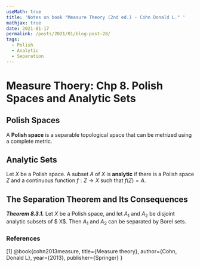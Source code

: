 ```yaml
---
useMath: true
title: 'Notes on book "Measure Theory (2nd ed.) - Cohn Donald L." '
mathjax: true
date: 2021-01-17
permalink: /posts/2021/01/blog-post-28/
tags:
  - Polish
  - Analytic
  - Separation
---
```


# Measure Thoery: Chp 8. Polish Spaces and Analytic Sets

<!-- more -->

## Polish Spaces

A **Polish space** is a separable topological space that can be metrized using a complete metric.


## Analytic Sets

Let $X$ be a Polish space. A subset $A$ of $X$ is **analytic** if there is a Polish space $Z$ and a continuous function $f : Z \rightarrow X$ such that $f (Z) = A$.


## The Separation Theorem and Its Consequences

***Theorem 8.3.1.*** Let $X$ be a Polish space, and let $A_1$ and $A_2$ be disjoint analytic subsets of $ X$. Then $A_1$ and $A_2$ can be separated by Borel sets.


### References
<a id="1">[1]</a> 
@book{cohn2013measure,
  title={Measure theory},
  author={Cohn, Donald L},
  year={2013},
  publisher={Springer}
}
